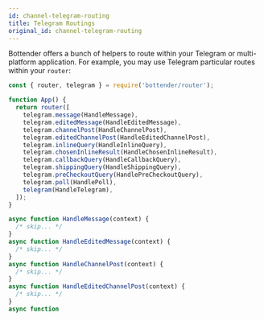 ```yaml
---
id: channel-telegram-routing
title: Telegram Routings
original_id: channel-telegram-routing
---
```


Bottender offers a bunch of helpers to route within your Telegram or multi-platform application. For example, you may use Telegram particular routes within your `router`:

```js
const { router, telegram } = require('bottender/router');

function App() {
  return router([
    telegram.message(HandleMessage),
    telegram.editedMessage(HandleEditedMessage),
    telegram.channelPost(HandleChannelPost),
    telegram.editedChannelPost(HandleEditedChannelPost),
    telegram.inlineQuery(HandleInlineQuery),
    telegram.chosenInlineResult(HandleChosenInlineResult),
    telegram.callbackQuery(HandleCallbackQuery),
    telegram.shippingQuery(HandleShippingQuery),
    telegram.preCheckoutQuery(HandlePreCheckoutQuery),
    telegram.poll(HandlePoll),
    telegram(HandleTelegram),
  ]);
}

async function HandleMessage(context) {
  /* skip... */
}
async function HandleEditedMessage(context) {
  /* skip... */
}
async function HandleChannelPost(context) {
  /* skip... */
}
async function HandleEditedChannelPost(context) {
  /* skip... */
}
async function